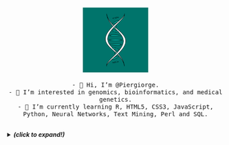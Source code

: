 <p align="center">
  <img src="dna.gif" width="30%">
  <br><br>
  <samp>
    - 👋 Hi, I’m @Piergiorge. <br/>
    - 👀 I’m interested in genomics, bioinformatics, and medical genetics. <br/>
    - 🌱 I’m currently learning R, HTML5, CSS3, JavaScript, Python, Neural Networks, Text Mining, Perl and SQL. <br/>
  </samp>
</p>

<br>

<details>
  <summary> <b> <i>(click to expand!)</i></b> </summary>
  
  <br>
  
  [![Top Langs](https://github-readme-stats.vercel.app/api/top-langs/?username=Piergiorge&layout=compact)](https://github.com/anuraghazra/github-readme-stats)

  
  [![Github Stats By Anurag](https://github-readme-stats.vercel.app/api?username=Piergiorge&show_icons=true&title_color=fff&icon_color=79ff97&text_color=9f9f9f&bg_color=151515)](https://github.com/Piergiorge/github-readme-stats)

---
<!---
Piergiorge/Piergiorge is a ✨ special ✨ repository because its `README.md` (this file) appears on your GitHub profile.
You can click the Preview link to take a look at your changes.
--->
